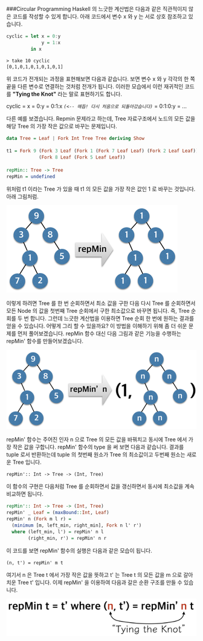 ###Circular Programming
Haskell 의 느긋한 계산법은 다음과 같은 직관적이지 않은 코드를 작성할 수 있게 합니다. 아래 코드에서 변수 x 와 y 는 서로 상호 참조하고 있습니다.
```haskell
cyclic = let x = 0:y
             y = 1:x
         in x
```

    > take 10 cyclic
    [0,1,0,1,0,1,0,1,0,1]

위 코드가 전개되는 과정을 표현해보면 다음과 같습니다. 보면 변수 x 와 y 각각의 한 쪽 끝을 다른 변수로 연결하는 것처럼 전개가 됩니다. 이러한 모습에서 이런 재귀적인 코드를 **"Tying the Knot"** 라는 말로 표현하기도 합니다.

cyclic = x = 0:y = 0:1:x *`(<-- 매듭! 다시 처음으로 되돌아갔습니다)`* = 0:1:0:y = ...

다른 예를 보겠습니다. Repmin 문제라고 하는데, Tree 자료구조에서 노드의 모든 값을 해당 Tree 의 가장 작은 값으로 바꾸는 문제입니다.

```haskell
data Tree = Leaf | Fork Int Tree Tree deriving Show

t1 = Fork 9 (Fork 3 Leaf (Fork 1 (Fork 7 Leaf Leaf) (Fork 2 Leaf Leaf)))
            (Fork 8 Leaf (Fork 5 Leaf Leaf))

repMin:: Tree -> Tree
repMin = undefined
```
위처럼 t1 이라는 Tree 가 있을 때 t1 의 모든 값을 가장 작은 값인 1 로 바꾸는 것입니다. 아래 그림처럼.

<img src="repmin.png">

이렇게 하려면 Tree 를 한 번 순회하면서 최소 값을 구한 다음 다시 Tree 를 순회하면서 모든 Node 의 값을 첫번째 Tree 순회에서 구한 최소값으로 바꾸면 됩니다. 즉, Tree 순회를 두 번 합니다. 그런데 느긋한 계산법을 이용하면 Tree 순회 한 번에 원하는 결과를 얻을 수 있습니다. 어떻게 그리 할 수 있을까요? 이 방법을 이해하기 위해 좀 더 쉬운 문제를 먼저 풀어보겠습니다. repMin 함수 대신 다음 그림과 같은 기능을 수행하는 repMin' 함수를 만들어보겠습니다.

<img src="repmin-prime.png">

repMin' 함수는 주어진 인자 n 으로 Tree 의 모든 값을 바꿔치고 동시에 Tree 에서 가장 작은 값을 구합니다. repMin' 함수의 type 을 써 보면 다음과 같습니다. 결과를 tuple 로서 반환하는데 tuple 의 첫번째 원소가 Tree 의 최소값이고 두번째 원소는 새로운 Tree 입니다.

    repMin':: Int -> Tree -> (Int, Tree)

이 함수의 구현은 다음처럼 Tree 를 순회하면서 값을 갱신하면서 동시에 최소값을 계속 비교하면 됩니다.
```haskell
repMin':: Int -> Tree -> (Int, Tree)
repMin' _ Leaf = (maxBound::Int, Leaf)
repMin' n (Fork m l r) =
  (minimum [m, left_min, right_min], Fork n l' r')
  where (left_min, l') = repMin' n l
        (right_min, r') = repMin' n r
```
이 코드를 보면 repMin' 함수의 실행은 다음과 같은 모습이 됩니다.

    (n, t') = repMin' m t

여기서 n 은 Tree t 에서 가장 작은 값을 뜻하고 t' 는 Tree t 의 모든 값을 m 으로 갈아치운 Tree t' 입니다. 이제 repMin' 을 이용하여 다음과 갈은 순환 구조를 만들 수 있습니다.

<img src="Circular_Structure.png">

